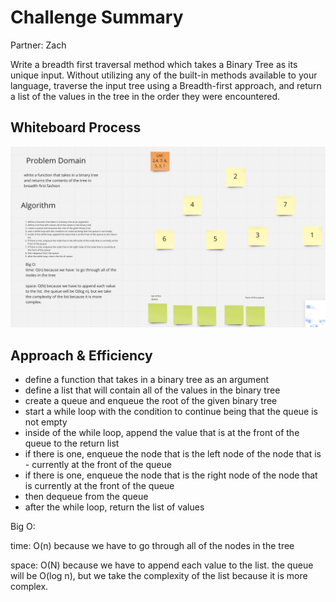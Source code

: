 # Challenge Summary
Partner: Zach

Write a breadth first traversal method which takes a Binary Tree as its unique input. Without utilizing any of the built-in methods available to your language, traverse the input tree using a Breadth-first approach, and return a list of the values in the tree in the order they were encountered.

## Whiteboard Process
![whiteboard](./CC17WB.png)

## Approach & Efficiency

- define a function that takes in a binary tree as an argument
- define a list that will contain all of the values in the binary tree
- create a queue and enqueue the root of the given binary tree
- start a while loop with the condition to continue being that the queue is not empty
- inside of the while loop, append the value that is at the front of the queue to the return list
- if there is one, enqueue the node that is the left node of the node that is - currently at the front of the queue
- if there is one, enqueue the node that is the right node of the node that is currently at the front of the queue
- then dequeue from the queue
- after the while loop, return the list of values

Big O:

time: O(n) because we have  to go through all of the nodes in the tree

space: O(N) because we have to append each value to the list. the queue will be O(log n), but we take the complexity of the list because it is more complex.
